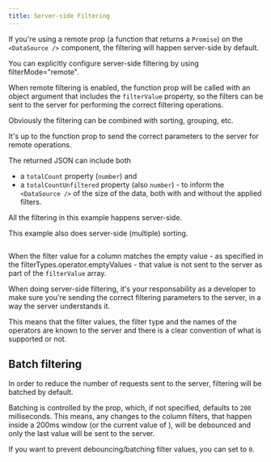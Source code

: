 ```yaml
---
title: Server-side Filtering
---
```


If you're using a remote <DPropLink name="data" /> prop (a function that returns a `Promise`) on the `<DataSource />` component, the filtering will happen server-side by default.

<Note>

You can explicitly configure server-side filtering by using <DPropLink name="filterMode">filterMode="remote"</DPropLink>.

</Note>

When remote filtering is enabled, the <DPropLink name="data" /> function prop will be called with an object argument that includes the `filterValue` property, so the filters can be sent to the server for performing the correct filtering operations.


<Note>

Obviously the filtering can be combined with sorting, grouping, etc.

It's up to the <DPropLink name="data" /> function prop to send the correct parameters to the server for remote operations.

The returned JSON can include both 
* a `totalCount` property (`number`) and
* a `totalCountUnfiltered` property (also `number`) - to inform the `<DataSource />` of the size of the data, both with and without the applied filters.

</Note>


<Sandpack title="Server-side filtering example">

<Description>

All the filtering in this example happens server-side.

This example also does server-side (multiple) sorting.

</Description>

```ts file=server-side-example.page.tsx
```

</Sandpack>


<Note>

When the filter value for a column matches the empty value - as specified in the <DPropLink name="filterTypes">filterTypes.operator.emptyValues</DPropLink> - that value is not sent to the server as part of the `filterValue` array.
</Note>

<Note>

When doing server-side filtering, it's your responsability as a developer to make sure you're sending the correct filtering parameters to the server, in a way the server understands it.

This means that the filter values, the filter type and the names of the operators are known to the server and there is a clear convention of what is supported or not.

</Note>

## Batch filtering

In order to reduce the number of requests sent to the server, filtering will be batched by default.

Batching is controlled by the <DPropLink name="filterDelay"/> prop, which, if not specified, defaults to `200` milliseconds. This means, any changes to the column filters, that happen inside a 200ms window (or the current value of <DPropLink name="filterDelay"/>), will be debounced and only the last value will be sent to the server.

<Note>

If you want to prevent debouncing/batching filter values, you can set <DPropLink name="filterDelay"/> to `0`.

</Note>
